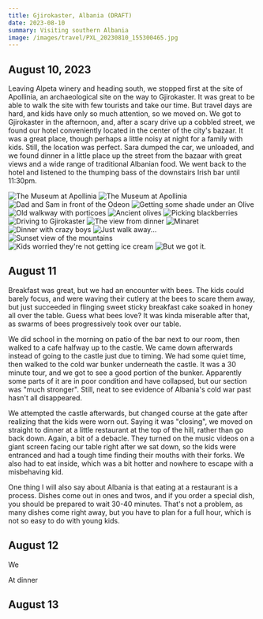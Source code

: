 ```yaml
---
title: Gjirokaster, Albania (DRAFT)
date: 2023-08-10
summary: Visiting southern Albania
image: /images/travel/PXL_20230810_155300465.jpg
---
```


## August 10, 2023

Leaving Alpeta winery and heading south, we stopped first at the site of Apollinia, an archaeological site on the way to Gjirokaster.  It was great to be able to walk the site with few tourists and take our time.  But travel days are hard, and kids have only so much attention, so we moved on.  We got to Gjirokaster in the afternoon, and, after a scary drive up a cobbled street, we found our hotel conveniently located in the center of the city's bazaar.  It was a great place, though perhaps a little noisy at night for a family with kids.  Still, the location was perfect.  Sara dumped the car, we unloaded, and we found dinner in a little place up the street from the bazaar with great views and a wide range of traditional Albanian food.  We went back to the hotel and  listened to the thumping bass of the downstairs Irish bar until 11:30pm.

![The Museum at Apollinia](/images/travel/PXL_20230810_112504028.jpg) 
![The Museum at Apollinia](/images/travel/PXL_20230810_112543574.jpg) 
![Dad and Sam in front of the Odeon](/images/travel/PXL_20230810_114456872.jpg) 
![Getting some shade under an Olive](/images/travel/PXL_20230810_114843893.jpg) 
![Old walkway with porticoes](/images/travel/PXL_20230810_114858037.jpg) 
![Ancient olives](/images/travel/PXL_20230810_120737073.jpg) 
![Picking blackberries](/images/travel/PXL_20230810_123812876.jpg) 
![Driving to Gjirokaster](/images/travel/PXL_20230810_135016171.MP.jpg) 
![The view from dinner](/images/travel/PXL_20230810_155300465.jpg) 
![Minaret](/images/travel/PXL_20230810_155320675.jpg) 
![Dinner with crazy boys](/images/travel/PXL_20230810_155635485.jpg) 
![Just walk away...](/images/travel/PXL_20230810_170224015.jpg) 
![Sunset view of the mountains](/images/travel/PXL_20230810_170323624.jpg) 
![Kids worried they're not getting ice cream](/images/travel/PXL_20230810_170835302.jpg) 
![But we got it.](/images/travel/PXL_20230810_172010348.jpg)

## August 11

Breakfast was great, but we had an encounter with bees.  The kids could barely focus, and were waving their cutlery at the bees to scare them away, but just succeeded in flinging sweet sticky breakfast cake soaked in honey all over the table.  Guess what bees love?  It was kinda miserable after that, as swarms of bees progressively took over our table.  

We did school in the morning on patio of the bar next to our room, then walked to a cafe halfway up to the castle.  We came down afterwards instead of going to the castle just due to timing.  We had some quiet time, then walked to the cold war bunker underneath the castle.  It was a 30 minute tour, and we got to see a good portion of the bunker.  Apparently some parts of it are in poor condition and have collapsed, but our section was "much stronger".  Still, neat to see evidence of Albania's cold war past hasn't all disappeared.

We attempted the castle afterwards, but changed course at the gate after realizing that the kids were worn out.  Saying it was "closing", we moved on straight to dinner at a little restaurant at the top of the hill, rather than go back down.  Again, a bit of a debacle.  They turned on the music videos on a giant screen facing our table right after we sat down, so the kids were entranced and had a tough time finding their mouths with their forks.  We also had to eat inside, which was a bit hotter and nowhere to escape with a misbehaving kid.

One thing I will also say about Albania is that eating at a restaurant is a process.  Dishes come out in ones and twos, and if you order a special dish, you should be prepared to wait 30-40 minutes.  That's not a problem, as many dishes come right away, but you have to plan for a full hour, which is not so easy to do with young kids.

## August 12

We 


At dinner

## August 13
